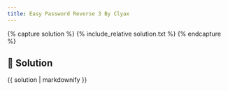 ```yaml
---
title: Easy Password Reverse 3 By Clyax
---
```


{% capture solution %}
{% include_relative solution.txt %}
{% endcapture %}

## 📝 Solution

{{ solution | markdownify }}
